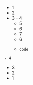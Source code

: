  - 1
  - 2
   - 3
    - 4
     - 5
      - 6
       - 7
      - 6
     -     code
    - 4
   - 3
  - 2
 - 1
